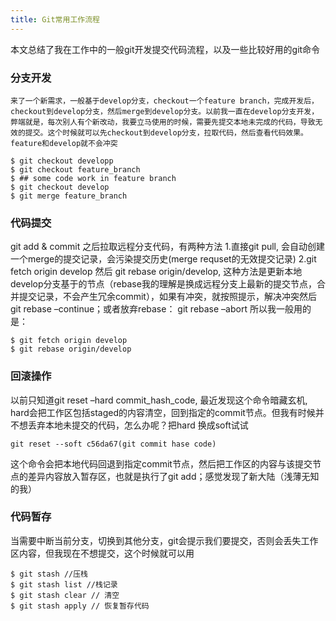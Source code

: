 ```yaml
---
title: Git常用工作流程
---
```

本文总结了我在工作中的一般git开发提交代码流程，以及一些比较好用的git命令
### 分支开发
    来了一个新需求，一般基于develop分支，checkout一个feature branch，完成开发后，checkout到develop分支，然后merge到develop分支。以前我一直在develop分支开发，弊端就是，每次别人有个新改动，我要立马使用的时候，需要先提交本地未完成的代码，导致无效的提交。这个时候就可以先checkout到develop分支，拉取代码，然后查看代码效果。feature和develop就不会冲突
```
$ git checkout developp
$ git checkout feature_branch
$ ## some code work in feature branch
$ git checkout develop
$ git merge feature_branch
```
### 代码提交
git add & commit 之后拉取远程分支代码，有两种方法
1.直接git pull, 会自动创建一个merge的提交记录，会污染提交历史(merge requset的无效提交记录)
2.git fetch origin develop 然后 git rebase origin/develop, 这种方法是更新本地develop分支基于的节点（rebase我的理解是换成远程分支上最新的提交节点，合并提交记录，不会产生冗余commit），如果有冲突，就按照提示，解决冲突然后git rebase –continue；或者放弃rebase： git rebase –abort
所以我一般用的是：
```
$ git fetch origin develop
$ git rebase origin/develop
```
### 回滚操作

  以前只知道git reset –hard commit_hash_code, 最近发现这个命令暗藏玄机, hard会把工作区包括staged的内容清空，回到指定的commit节点。但我有时候并不想丢弃本地未提交的代码，怎么办呢？把hard 换成soft试试
  ```
git reset --soft c56da67(git commit hase code)
  ```
  这个命令会把本地代码回退到指定commit节点，然后把工作区的内容与该提交节点的差异内容放入暂存区，也就是执行了git add；感觉发现了新大陆（浅薄无知的我）
  
### 代码暂存

  当需要中断当前分支，切换到其他分支，git会提示我们要提交，否则会丢失工作区内容，但我现在不想提交，这个时候就可以用
```
$ git stash //压栈
$ git stash list //栈记录
$ git stash clear // 清空
$ git stash apply // 恢复暂存代码
```
  
